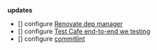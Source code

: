**updates**
- [] configure [Renovate dep manager](https://github.com/renovatebot/github-action)
- [] configure [Test Cafe end-to-end we testing](https://github.com/DevExpress/testcafe)
- [] configure [commitlint](https://github.com/conventional-changelog/commitlint)